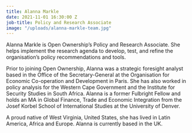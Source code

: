 ```yaml
---
title: Alanna Markle
date: 2021-11-01 16:30:00 Z
job-title: Policy and Research Associate
image: "/uploads/alanna-markle-team.jpg"
---
```


Alanna Markle is Open Ownership’s Policy and Research Associate. She helps implement the research agenda to develop, test, and refine the organisation’s policy recommendations and tools.

Prior to joining Open Ownership, Alanna was a strategic foresight analyst based in the Office of the Secretary-General at the Organisation for Economic Co-operation and Development in Paris. She has also worked in policy analysis for the Western Cape Government and the Institute for Security Studies in South Africa. Alanna is a former Fulbright Fellow and holds an MA in Global Finance, Trade and Economic Integration from the Josef Korbel School of International Studies at the University of Denver.

A proud native of West Virginia, United States, she has lived in Latin America, Africa and Europe. Alanna is currently based in the UK.